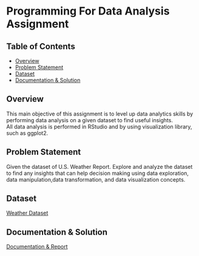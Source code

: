 # Programming For Data Analysis Assignment

## Table of Contents

- [Overview](##Overview)
- [Problem Statement](##Problem-Statement)
- [Dataset](##Dataset)
- [Documentation & Solution](##Documentation-&-Solution)


## Overview

This main objective of this assignment is to level up data analytics skills by performing data analysis on a given dataset to find useful insights.  
All data analysis is performed in RStudio and by using visualization library, such as ggplot2.

## Problem Statement

Given the dataset of U.S. Weather Report. Explore and analyze the dataset to find any insights that can help decision making using data exploration, data manipulation,data transformation, and data visualization concepts. 

## Dataset

[Weather Dataset](https://github.com/Cheng-K/school-assignments/blob/main/Programming%20for%20Data%20Analysis/weather_dataset.csv)

## Documentation & Solution

[Documentation & Report](https://github.com/Cheng-K/school-assignments/blob/main/Programming%20for%20Data%20Analysis/Report_and_Documentation.pdf)


